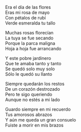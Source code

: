 Era el día de las flores  
Eras mi rosa de mayo  
Con pétalos de rubí  
Verde esmeralda tu tallo  

Muchas rosas florecían  
La tuya se fue secando  
Porque la parca maligna  
Hoja a hoja fue arrancando  

Y este pobre jardinero  
Que te amaba tanto y tanto  
Se quedó solo muy solo  
Sólo le quedó su llanto  

Siempre quedarán los restos  
De un corazón destrozado  
Pero te sigo queriendo  
Aunque no estés a mi lado  

Guardo siempre en mi recuerdo  
Tus amorosos abrazos  
Y aún me queda un gran consuelo  
Fuiste a morir en mis brazos  